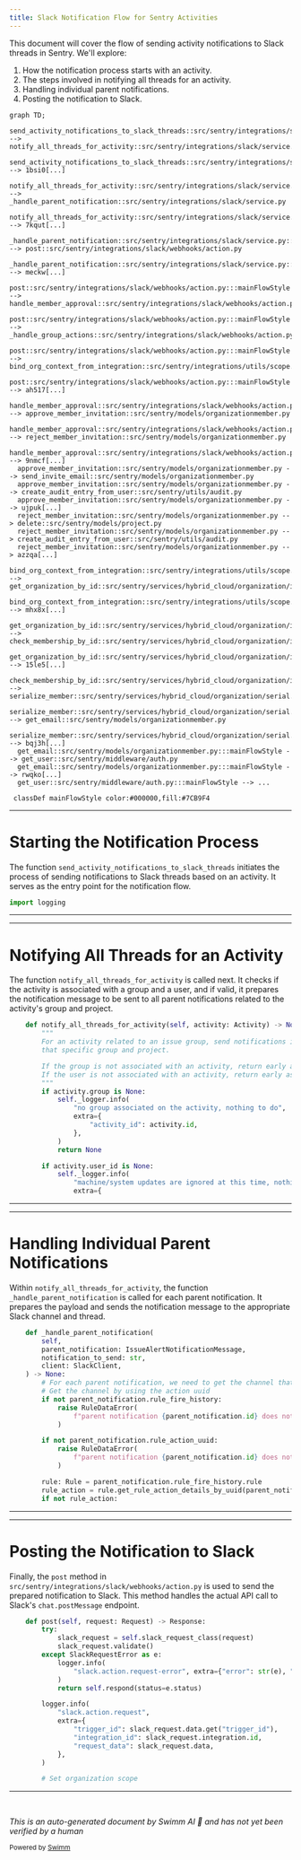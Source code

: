 ```yaml
---
title: Slack Notification Flow for Sentry Activities
---
```

This document will cover the flow of sending activity notifications to Slack threads in Sentry. We'll explore:

1. How the notification process starts with an activity.
2. The steps involved in notifying all threads for an activity.
3. Handling individual parent notifications.
4. Posting the notification to Slack.

```mermaid
graph TD;
  send_activity_notifications_to_slack_threads::src/sentry/integrations/slack/tasks/send_notifications_on_activity.py:::mainFlowStyle --> notify_all_threads_for_activity::src/sentry/integrations/slack/service.py
  send_activity_notifications_to_slack_threads::src/sentry/integrations/slack/tasks/send_notifications_on_activity.py:::mainFlowStyle --> 1bsi0[...]
  notify_all_threads_for_activity::src/sentry/integrations/slack/service.py:::mainFlowStyle --> _handle_parent_notification::src/sentry/integrations/slack/service.py
  notify_all_threads_for_activity::src/sentry/integrations/slack/service.py:::mainFlowStyle --> 7kqut[...]
  _handle_parent_notification::src/sentry/integrations/slack/service.py:::mainFlowStyle --> post::src/sentry/integrations/slack/webhooks/action.py
  _handle_parent_notification::src/sentry/integrations/slack/service.py:::mainFlowStyle --> meckw[...]
  post::src/sentry/integrations/slack/webhooks/action.py:::mainFlowStyle --> handle_member_approval::src/sentry/integrations/slack/webhooks/action.py
  post::src/sentry/integrations/slack/webhooks/action.py:::mainFlowStyle --> _handle_group_actions::src/sentry/integrations/slack/webhooks/action.py
  post::src/sentry/integrations/slack/webhooks/action.py:::mainFlowStyle --> bind_org_context_from_integration::src/sentry/integrations/utils/scope.py
  post::src/sentry/integrations/slack/webhooks/action.py:::mainFlowStyle --> ah517[...]
  handle_member_approval::src/sentry/integrations/slack/webhooks/action.py --> approve_member_invitation::src/sentry/models/organizationmember.py
  handle_member_approval::src/sentry/integrations/slack/webhooks/action.py --> reject_member_invitation::src/sentry/models/organizationmember.py
  handle_member_approval::src/sentry/integrations/slack/webhooks/action.py --> 9nmcf[...]
  approve_member_invitation::src/sentry/models/organizationmember.py --> send_invite_email::src/sentry/models/organizationmember.py
  approve_member_invitation::src/sentry/models/organizationmember.py --> create_audit_entry_from_user::src/sentry/utils/audit.py
  approve_member_invitation::src/sentry/models/organizationmember.py --> ujpuk[...]
  reject_member_invitation::src/sentry/models/organizationmember.py --> delete::src/sentry/models/project.py
  reject_member_invitation::src/sentry/models/organizationmember.py --> create_audit_entry_from_user::src/sentry/utils/audit.py
  reject_member_invitation::src/sentry/models/organizationmember.py --> azzqa[...]
  bind_org_context_from_integration::src/sentry/integrations/utils/scope.py:::mainFlowStyle --> get_organization_by_id::src/sentry/services/hybrid_cloud/organization/impl.py
  bind_org_context_from_integration::src/sentry/integrations/utils/scope.py:::mainFlowStyle --> mhx8x[...]
  get_organization_by_id::src/sentry/services/hybrid_cloud/organization/impl.py:::mainFlowStyle --> check_membership_by_id::src/sentry/services/hybrid_cloud/organization/impl.py
  get_organization_by_id::src/sentry/services/hybrid_cloud/organization/impl.py:::mainFlowStyle --> 15le5[...]
  check_membership_by_id::src/sentry/services/hybrid_cloud/organization/impl.py:::mainFlowStyle --> serialize_member::src/sentry/services/hybrid_cloud/organization/serial.py
  serialize_member::src/sentry/services/hybrid_cloud/organization/serial.py:::mainFlowStyle --> get_email::src/sentry/models/organizationmember.py
  serialize_member::src/sentry/services/hybrid_cloud/organization/serial.py:::mainFlowStyle --> bqj3h[...]
  get_email::src/sentry/models/organizationmember.py:::mainFlowStyle --> get_user::src/sentry/middleware/auth.py
  get_email::src/sentry/models/organizationmember.py:::mainFlowStyle --> rwqko[...]
  get_user::src/sentry/middleware/auth.py:::mainFlowStyle --> ...

 classDef mainFlowStyle color:#000000,fill:#7CB9F4
```

<SwmSnippet path="/src/sentry/integrations/slack/tasks/send_notifications_on_activity.py" line="1">

---

# Starting the Notification Process

The function `send_activity_notifications_to_slack_threads` initiates the process of sending notifications to Slack threads based on an activity. It serves as the entry point for the notification flow.

```python
import logging
```

---

</SwmSnippet>

<SwmSnippet path="/src/sentry/integrations/slack/service.py" line="86">

---

# Notifying All Threads for an Activity

The function `notify_all_threads_for_activity` is called next. It checks if the activity is associated with a group and a user, and if valid, it prepares the notification message to be sent to all parent notifications related to the activity's group and project.

```python
    def notify_all_threads_for_activity(self, activity: Activity) -> None:
        """
        For an activity related to an issue group, send notifications in a Slack thread to all parent notifications for
        that specific group and project.

        If the group is not associated with an activity, return early as there's nothing to do.
        If the user is not associated with an activity, return early as we only care about user activities.
        """
        if activity.group is None:
            self._logger.info(
                "no group associated on the activity, nothing to do",
                extra={
                    "activity_id": activity.id,
                },
            )
            return None

        if activity.user_id is None:
            self._logger.info(
                "machine/system updates are ignored at this time, nothing to do",
                extra={
```

---

</SwmSnippet>

<SwmSnippet path="/src/sentry/integrations/slack/service.py" line="166">

---

# Handling Individual Parent Notifications

Within `notify_all_threads_for_activity`, the function `_handle_parent_notification` is called for each parent notification. It prepares the payload and sends the notification message to the appropriate Slack channel and thread.

```python
    def _handle_parent_notification(
        self,
        parent_notification: IssueAlertNotificationMessage,
        notification_to_send: str,
        client: SlackClient,
    ) -> None:
        # For each parent notification, we need to get the channel that the notification is replied to
        # Get the channel by using the action uuid
        if not parent_notification.rule_fire_history:
            raise RuleDataError(
                f"parent notification {parent_notification.id} does not have a rule_fire_history"
            )

        if not parent_notification.rule_action_uuid:
            raise RuleDataError(
                f"parent notification {parent_notification.id} does not have a rule_action_uuid"
            )

        rule: Rule = parent_notification.rule_fire_history.rule
        rule_action = rule.get_rule_action_details_by_uuid(parent_notification.rule_action_uuid)
        if not rule_action:
```

---

</SwmSnippet>

<SwmSnippet path="/src/sentry/integrations/slack/webhooks/action.py" line="781">

---

# Posting the Notification to Slack

Finally, the `post` method in `src/sentry/integrations/slack/webhooks/action.py` is used to send the prepared notification to Slack. This method handles the actual API call to Slack's `chat.postMessage` endpoint.

```python
    def post(self, request: Request) -> Response:
        try:
            slack_request = self.slack_request_class(request)
            slack_request.validate()
        except SlackRequestError as e:
            logger.info(
                "slack.action.request-error", extra={"error": str(e), "status_code": e.status}
            )
            return self.respond(status=e.status)

        logger.info(
            "slack.action.request",
            extra={
                "trigger_id": slack_request.data.get("trigger_id"),
                "integration_id": slack_request.integration.id,
                "request_data": slack_request.data,
            },
        )

        # Set organization scope

```

---

</SwmSnippet>

&nbsp;

*This is an auto-generated document by Swimm AI 🌊 and has not yet been verified by a human*

<SwmMeta version="3.0.0" repo-id="Z2l0aHViJTNBJTNBc2VudHJ5JTNBJTNBZ2V0c2VudHJ5" repo-name="sentry"><sup>Powered by [Swimm](/)</sup></SwmMeta>
